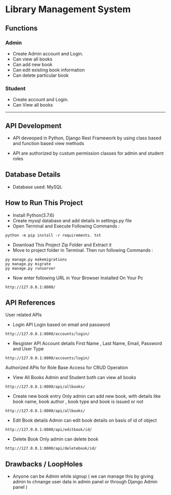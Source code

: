 # Library Management System


## Functions
### Admin
- Create Admin account and Login.
- Can view all books
- Can add new book
- Can edit existing book information
- Can delete particular book

### Student
- Create account and Login.
- Can View all books
---



## API Development

- API deveoped in Python, Django Rest Framework by using class based and function based view methods

- API are authorized by custum permission classes for admin and student roles
## Database Details

- Database used: MySQL 
## How to Run This Project

- Install Python(3.7.6)
- Create mysql database and add details in settings.py file
- Open Terminal and Execute Following Commands :

```
python -m pip install -r requirements. txt
```
- Download This Project Zip Folder and Extract it
- Move to project folder in Terminal. Then run following Commands :
```
py manage.py makemigrations
py manage.py migrate
py manage.py runserver
```
- Now enter following URL in Your Browser Installed On Your Pc
```
http://127.0.0.1:8000/
```
## API References

User related APIs
- Login API
Login based on email and password
```
http://127.0.0.1:8000/accounts/login/
```
- Resgister API
Account details First Name , Last Name, Email, Password and User Type

```
http://127.0.0.1:8000/accounts/login/
```
Authorized APIs for Role Base Access for CRUD Operation
- View All Books
Admin and Student both can view all books
```
http://127.0.0.1:8000/api/allbooks/
```
- Create new book entry
Only admin can add new book, with details  like book name, book author , book type and book is issued or not
```
http://127.0.0.1:8000/api/allbooks/
```
- Edit Book details
Admin can edit book details on basis of id of object
```
http://127.0.0.1:8000/api/editbook/id/
```
- Delete Book
Only admin can delete book 
```
http://127.0.0.1:8000/api/deletebook/id/

```
## Drawbacks / LoopHoles
- Anyone can be Admin while signup
( we can manage this by giving admin to chnange user data in admin panel or through Django Admin panel )
